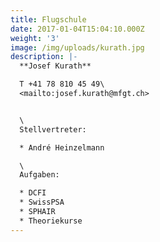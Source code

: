 ```yaml
---
title: Flugschule
date: 2017-01-04T15:04:10.000Z
weight: '3'
image: /img/uploads/kurath.jpg
description: |-
  **Josef Kurath**

  T +41 78 810 45 49\
  <mailto:josef.kurath@mfgt.ch>


  \
  Stellvertreter:

  * André Heinzelmann

  \
  Aufgaben:

  * DCFI
  * SwissPSA
  * SPHAIR
  * Theoriekurse
---
```


